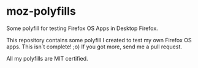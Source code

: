 moz-polyfills
=============

Some polyfill for testing Firefox OS Apps in Desktop Firefox.

This repository contains some polyfill I created to test my own Firefox OS apps.
This isn´t complete! ;o) If you got more, send me a pull request.

All my polyfills are MIT certified.
